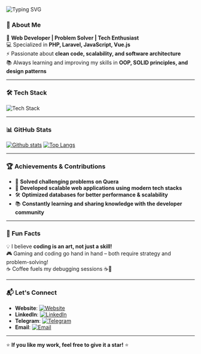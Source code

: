 <img src="https://readme-typing-svg.demolab.com?font=Fira+Code&weight=500&size=25&pause=1000&width=900&lines=Hi!+I'm+Mohammad+Amin+Forati;Full+Stack+Developer+%7C+Problem+Solver;Passionate+about+Building+Modern+Digital+Experiences" alt="Typing SVG" />

### 🚀 About Me

🎯 **Web Developer | Problem Solver | Tech Enthusiast**  
💻 Specialized in **PHP, Laravel, JavaScript, Vue.js**  
⚡ Passionate about **clean code, scalability, and software architecture**  
📚 Always learning and improving my skills in **OOP, SOLID principles, and design patterns**

---

### 🛠️ Tech Stack

<img src="https://skillicons.dev/icons?i=php,laravel,alpinejs,js,vue,html,css,tailwind,sass,mysql,postgresql,redis,git,linux,docker" alt="Tech Stack" />

---

### 📊 GitHub Stats

<a href="#">![Github stats](https://github-readme-stats.vercel.app/api?username=aminfo184&theme=blueberry&count_private=true&hide_border=true&line_height=20)</a>
<a href="#">![Top Langs](https://github-readme-stats.vercel.app/api/top-langs/?username=aminfo184&layout=compact&theme=blueberry&count_private=true&hide_border=true)</a>

---

### 🏆 Achievements & Contributions

- 🎯 **Solved challenging problems on Quera**
- 🚀 **Developed scalable web applications using modern tech stacks**
- 🛠️ **Optimized databases for better performance & scalability**
- 📚 **Constantly learning and sharing knowledge with the developer community**

---

### 🌟 Fun Facts

💡 I believe **coding is an art, not just a skill!**  
🎮 Gaming and coding go hand in hand – both require strategy and problem-solving!  
☕ Coffee fuels my debugging sessions ☕🐛

---

### 📬 Let's Connect

- **Website**: [![Website](https://img.shields.io/badge/aminfo-39b6a6)](https://aminfo184.github.io/aminfo)
- **LinkedIn**: [![LinkedIn](https://img.shields.io/badge/mohammad%20amin%20forati-0a66c2)](https://www.linkedin.com/in/mohammad-amin-forati)
- **Telegram**: [![Telegram](https://img.shields.io/badge/@aminfo84-26A5E4?style=flat&logo=telegram&logoColor=white)](https://t.me/aminfo84)
- **Email**: [![Email](https://img.shields.io/badge/mohaminforati@gmail.com-D14836?style=flat&logo=gmail&logoColor=white)](mailto:mohaminforati@gmail.com)



---

⭐ **If you like my work, feel free to give it a star!** ⭐
